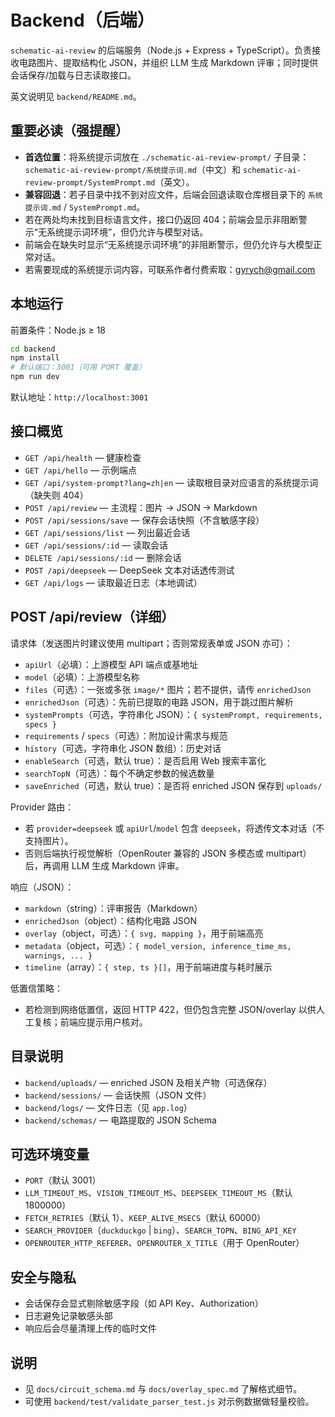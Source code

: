 # Backend（后端）

`schematic-ai-review` 的后端服务（Node.js + Express + TypeScript）。负责接收电路图片、提取结构化 JSON，并组织 LLM 生成 Markdown 评审；同时提供会话保存/加载与日志读取接口。

英文说明见 `backend/README.md`。

## 重要必读（强提醒）

- **首选位置**：将系统提示词放在 `./schematic-ai-review-prompt/` 子目录：`schematic-ai-review-prompt/系统提示词.md`（中文）和 `schematic-ai-review-prompt/SystemPrompt.md`（英文）。
- **兼容回退**：若子目录中找不到对应文件，后端会回退读取仓库根目录下的 `系统提示词.md` / `SystemPrompt.md`。
- 若在两处均未找到目标语言文件，接口仍返回 404；前端会显示非阻断警示“无系统提示词环境”，但仍允许与模型对话。
- 前端会在缺失时显示“无系统提示词环境”的非阻断警示，但仍允许与大模型正常对话。
- 若需要现成的系统提示词内容，可联系作者付费索取：gyrych@gmail.com

## 本地运行

前置条件：Node.js ≥ 18

```bash
cd backend
npm install
# 默认端口：3001（可用 PORT 覆盖）
npm run dev
```

默认地址：`http://localhost:3001`

## 接口概览

- `GET /api/health` — 健康检查
- `GET /api/hello` — 示例端点
- `GET /api/system-prompt?lang=zh|en` — 读取根目录对应语言的系统提示词（缺失则 404）
- `POST /api/review` — 主流程：图片 → JSON → Markdown
- `POST /api/sessions/save` — 保存会话快照（不含敏感字段）
- `GET /api/sessions/list` — 列出最近会话
- `GET /api/sessions/:id` — 读取会话
- `DELETE /api/sessions/:id` — 删除会话
- `POST /api/deepseek` — DeepSeek 文本对话透传测试
- `GET /api/logs` — 读取最近日志（本地调试）

## POST /api/review（详细）

请求体（发送图片时建议使用 multipart；否则常规表单或 JSON 亦可）：

- `apiUrl`（必填）：上游模型 API 端点或基地址
- `model`（必填）：上游模型名称
- `files`（可选）：一张或多张 `image/*` 图片；若不提供，请传 `enrichedJson`
- `enrichedJson`（可选）：先前已提取的电路 JSON，用于跳过图片解析
- `systemPrompts`（可选，字符串化 JSON）：`{ systemPrompt, requirements, specs }`
- `requirements` / `specs`（可选）：附加设计需求与规范
- `history`（可选，字符串化 JSON 数组）：历史对话
- `enableSearch`（可选，默认 true）：是否启用 Web 搜索丰富化
- `searchTopN`（可选）：每个不确定参数的候选数量
- `saveEnriched`（可选，默认 true）：是否将 enriched JSON 保存到 `uploads/`

Provider 路由：

- 若 `provider=deepseek` 或 `apiUrl`/`model` 包含 `deepseek`，将透传文本对话（不支持图片）。
- 否则后端执行视觉解析（OpenRouter 兼容的 JSON 多模态或 multipart）后，再调用 LLM 生成 Markdown 评审。

响应（JSON）：

- `markdown`（string）：评审报告（Markdown）
- `enrichedJson`（object）：结构化电路 JSON
- `overlay`（object，可选）：`{ svg, mapping }`，用于前端高亮
- `metadata`（object，可选）：`{ model_version, inference_time_ms, warnings, ... }`
- `timeline`（array）：`{ step, ts }[]`，用于前端进度与耗时展示

低置信策略：

- 若检测到网络低置信，返回 HTTP 422，但仍包含完整 JSON/overlay 以供人工复核；前端应提示用户核对。

## 目录说明

- `backend/uploads/` — enriched JSON 及相关产物（可选保存）
- `backend/sessions/` — 会话快照（JSON 文件）
- `backend/logs/` — 文件日志（见 `app.log`）
- `backend/schemas/` — 电路提取的 JSON Schema

## 可选环境变量

- `PORT`（默认 3001）
- `LLM_TIMEOUT_MS`、`VISION_TIMEOUT_MS`、`DEEPSEEK_TIMEOUT_MS`（默认 1800000）
- `FETCH_RETRIES`（默认 1）、`KEEP_ALIVE_MSECS`（默认 60000）
- `SEARCH_PROVIDER`（`duckduckgo` | `bing`）、`SEARCH_TOPN`、`BING_API_KEY`
- `OPENROUTER_HTTP_REFERER`、`OPENROUTER_X_TITLE`（用于 OpenRouter）

## 安全与隐私

- 会话保存会显式剔除敏感字段（如 API Key、Authorization）
- 日志避免记录敏感头部
- 响应后会尽量清理上传的临时文件

## 说明

- 见 `docs/circuit_schema.md` 与 `docs/overlay_spec.md` 了解格式细节。
- 可使用 `backend/test/validate_parser_test.js` 对示例数据做轻量校验。


